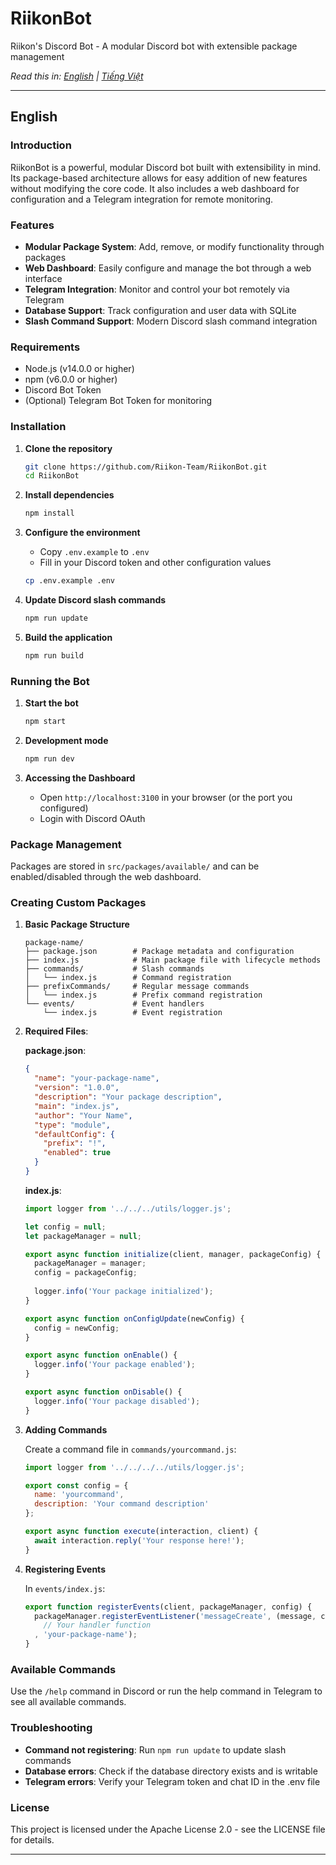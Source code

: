 # RiikonBot

Riikon's Discord Bot - A modular Discord bot with extensible package management

*Read this in: [English](#english) | [Tiếng Việt](#tiếng-việt)*

---

## English

### Introduction

RiikonBot is a powerful, modular Discord bot built with extensibility in mind. Its package-based architecture allows for easy addition of new features without modifying the core code. It also includes a web dashboard for configuration and a Telegram integration for remote monitoring.

### Features

- **Modular Package System**: Add, remove, or modify functionality through packages
- **Web Dashboard**: Easily configure and manage the bot through a web interface
- **Telegram Integration**: Monitor and control your bot remotely via Telegram
- **Database Support**: Track configuration and user data with SQLite
- **Slash Command Support**: Modern Discord slash command integration

### Requirements

- Node.js (v14.0.0 or higher)
- npm (v6.0.0 or higher)
- Discord Bot Token
- (Optional) Telegram Bot Token for monitoring

### Installation

1. **Clone the repository**
   ```bash
   git clone https://github.com/Riikon-Team/RiikonBot.git
   cd RiikonBot
   ```

2. **Install dependencies**
   ```bash
   npm install
   ```

3. **Configure the environment**
   - Copy `.env.example` to `.env`
   - Fill in your Discord token and other configuration values
   ```bash
   cp .env.example .env
   ```

4. **Update Discord slash commands**
   ```bash
   npm run update
   ```

5. **Build the application**
   ```bash
   npm run build
   ```

### Running the Bot

1. **Start the bot**
   ```bash
   npm start
   ```

2. **Development mode**
   ```bash
   npm run dev
   ```

3. **Accessing the Dashboard**
   - Open `http://localhost:3100` in your browser (or the port you configured)
   - Login with Discord OAuth

### Package Management

Packages are stored in `src/packages/available/` and can be enabled/disabled through the web dashboard.

### Creating Custom Packages

1. **Basic Package Structure**
   ```
   package-name/
   ├── package.json        # Package metadata and configuration
   ├── index.js            # Main package file with lifecycle methods
   ├── commands/           # Slash commands
   │   └── index.js        # Command registration
   ├── prefixCommands/     # Regular message commands
   │   └── index.js        # Prefix command registration
   └── events/             # Event handlers
       └── index.js        # Event registration
   ```

2. **Required Files**:

   **package.json**:
   ```json
   {
     "name": "your-package-name",
     "version": "1.0.0",
     "description": "Your package description",
     "main": "index.js",
     "author": "Your Name",
     "type": "module",
     "defaultConfig": {
       "prefix": "!",
       "enabled": true
     }
   }
   ```

   **index.js**:
   ```js
   import logger from '../../../utils/logger.js';

   let config = null;
   let packageManager = null;

   export async function initialize(client, manager, packageConfig) {
     packageManager = manager;
     config = packageConfig;
     
     logger.info('Your package initialized');
   }

   export async function onConfigUpdate(newConfig) {
     config = newConfig;
   }

   export async function onEnable() {
     logger.info('Your package enabled');
   }

   export async function onDisable() {
     logger.info('Your package disabled');
   }
   ```

3. **Adding Commands**

   Create a command file in `commands/yourcommand.js`:
   ```js
   import logger from '../../../../utils/logger.js';

   export const config = {
     name: 'yourcommand',
     description: 'Your command description'
   };

   export async function execute(interaction, client) {
     await interaction.reply('Your response here!');
   }
   ```

4. **Registering Events**

   In `events/index.js`:
   ```js
   export function registerEvents(client, packageManager, config) {
     packageManager.registerEventListener('messageCreate', (message, client) => 
       // Your handler function
     , 'your-package-name');
   }
   ```

### Available Commands

Use the `/help` command in Discord or run the help command in Telegram to see all available commands.

### Troubleshooting

- **Command not registering**: Run `npm run update` to update slash commands
- **Database errors**: Check if the database directory exists and is writable
- **Telegram errors**: Verify your Telegram token and chat ID in the .env file

### License

This project is licensed under the Apache License 2.0 - see the LICENSE file for details.

---


